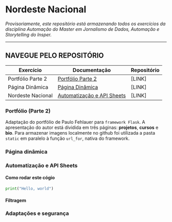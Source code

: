 # Nordeste Nacional
_Provisoriamente, este repositório está armazenando todos os exercícios da disciplina Automação do Master em Jornalismo de Dados, Automação e Storytelling do Insper._
<hr>

## **NAVEGUE PELO REPOSITÓRIO**
| **Exercício** | **Documentação** | **Repositório** |
------------|-------------- | --------- |
| Portfólio Parte 2 | [Portfólio Parte 2](https://github.com/cindydamasceno/nordestenacional/edit/main/README.md#p%C3%A1gina-din%C3%A2mica) | [LINK] |
| Página Dinâmica | [Página Dinâmica](https://github.com/cindydamasceno/nordestenacional/edit/main/README.md#p%C3%A1gina-din%C3%A2mica) | [LINK] |
| Nordeste Nacional | [Automatização e API Sheets](https://github.com/cindydamasceno/nordestenacional/edit/main/README.md#p%C3%A1gina-din%C3%A2mica) | [LINK] |


### Portfólio (Parte 2)

Adaptação do portfólio de Paulo Fehlauer para `framework Flask`. A apresentação do autor está dividida em três páginas: **projetos**, **cursos** e **bio**.
Para armazenar imagens localmente no github foi utilizada a pasta `static` em paralelo à função `url_for`, nativa do framework. 



### Página dinâmica


### Automatização e API Sheets

#### Como rodar este cógio

```Python
print("Hello, world")
```

#### Filtragem 


### Adaptações e segurança

